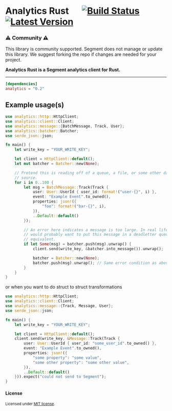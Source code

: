 # Analytics Rust &emsp; [![Build Status]][circleci] [![Latest Version]][crates.io]

### ⚠️ Community ⚠️
This library is community supported. Segment does not manage or update this library. We suggest forking the repo if changes are needed for your project.

[Build Status]: https://circleci.com/gh/segmentio/analytics-rust.svg?style=badge
[circleci]: https://circleci.com/gh/segmentio/analytics-rust
[Latest Version]: https://img.shields.io/crates/v/analytics.svg
[crates.io]: https://crates.io/crates/analytics

**Analytics Rust is a Segment analytics client for Rust.**

---

```toml
[dependencies]
analytics = "0.2"
```

## Example usage(s)
```rust
use analytics::http::HttpClient;
use analytics::client::Client;
use analytics::message::{BatchMessage, Track, User};
use analytics::batcher::Batcher;
use serde_json::json;

fn main() {
    let write_key = "YOUR_WRITE_KEY";

    let client = HttpClient::default();
    let mut batcher = Batcher::new(None);

    // Pretend this is reading off of a queue, a file, or some other data
    // source.
    for i in 0..100 {
        let msg = BatchMessage::Track(Track {
            user: User::UserId { user_id: format!("user-{}", i) },
            event: "Example Event".to_owned(),
            properties: json!({
                "foo": format!("bar-{}", i),
            }),
            ..Default::default()
        });

        // An error here indicates a message is too large. In real life, you
        // would probably want to put this message in a deadletter queue or some
        // equivalent.
        if let Some(msg) = batcher.push(msg).unwrap() {
            client.send(write_key, &batcher.into_message()).unwrap();

            batcher = Batcher::new(None);
            batcher.push(msg).unwrap(); // Same error condition as above.
        }
    }
}
```

or when you want to do struct to struct transformations

```rust
use analytics::http::HttpClient;
use analytics::client::Client;
use analytics::message::{Track, Message, User};
use serde_json::json;

fn main() {
    let write_key = "YOUR_WRITE_KEY";

    let client = HttpClient::default();
    client.send(write_key, &Message::Track(Track {
        user: User::UserId { user_id: "some_user_id".to_owned() },
        event: "Example Event".to_owned(),
        properties: json!({
            "some property": "some value",
            "some other property": "some other value",
        }),
        ..Default::default()
    })).expect("could not send to Segment");
}

```

#### License

<sup>
Licensed under <a href="LICENSE">MIT license</a>.
</sup>
